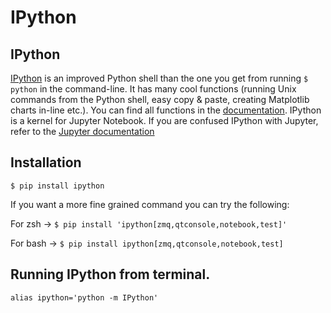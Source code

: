 # IPython

## IPython

[IPython](http://ipython.org/) is an improved Python shell than the one you get from running `$ python` in the command-line. It has many cool functions \(running Unix commands from the Python shell, easy copy & paste, creating Matplotlib charts in-line etc.\). You can find all functions in the [documentation](http://ipython.readthedocs.io/en/stable/). IPython is a kernel for Jupyter Notebook. If you are confused IPython with Jupyter, refer to the [Jupyter documentation](http://jupyter.readthedocs.io/en/latest/ipython/content-ipython.html)

## Installation

```text
$ pip install ipython
```

If you want a more fine grained command you can try the following:

For zsh -&gt; `$ pip install 'ipython[zmq,qtconsole,notebook,test]'`

For bash -&gt; `$ pip install ipython[zmq,qtconsole,notebook,test]`

## Running IPython from terminal.

```text
alias ipython='python -m IPython'
```



